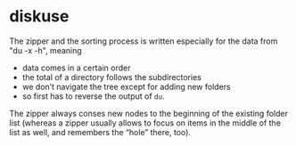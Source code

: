 # diskuse
The zipper and the sorting process is written especially for the data from "du -x -h", meaning

* data comes in a certain order
* the total of a directory follows the subdirectories
* we don’t navigate the tree except for adding new folders
* so first has to reverse the output of ```du```.

The zipper always conses new nodes to the beginning of the existing folder list (whereas a zipper usually allows to focus on items in the middle of the list as well, and remembers the “hole” there, too).
